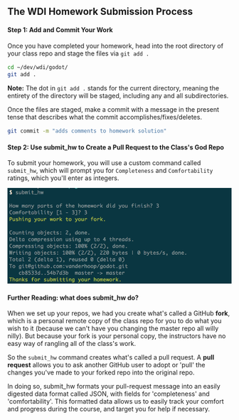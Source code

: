 ## The WDI Homework Submission Process

#### Step 1: Add and Commit Your Work
Once you have completed your homework, head into the root directory of your class repo and stage the files via `git add .`

```bash
cd ~/dev/wdi/godot/
git add .
```
__Note:__ The dot in `git add .` stands for the current directory, meaning the entirety of the directory will be staged, including any and all subdirectories. 

Once the files are staged, make a commit with a message in the present tense that describes what the commit accomplishes/fixes/deletes.

```bash
git commit -m "adds comments to homework solution"
```

#### Step 2: Use submit_hw to Create a Pull Request to the Class's God Repo

To submit your homework, you will use a custom command called `submit_hw`, which will prompt you for `Completeness` and `Comfortability` ratings, which you'll enter as integers.

![image](./screenshots/submit_hw.png)

#### Further Reading: what does submit_hw do?

When we set up your repos, we had you create what's called a GitHub __fork__, which is a personal remote copy of the class repo for you to do what you wish to it (because we can't have you changing the master repo all willy nilly). But because your fork is your personal copy, the instructors have no easy way of rangling all of the class's work.

So the `submit_hw` command creates what's called a pull request. A __pull request__ allows you to ask another GitHub user to adopt or 'pull' the changes you've made to your forked repo into the original repo.

In doing so, submit_hw formats your pull-request message into an easily digested data format called JSON, with fields for 'completeness' and 'comfortability'. This formatted data allows us to easily track your comfort and progress during the course, and target you for help if necessary.
